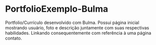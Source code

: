 # PortfolioExemplo-Bulma
Portfolio/Currículo desenvolvido com Bulma. Possui página inicial mostrando usuário, foto e descrição juntamente com suas respectivas habilidades. Linkando consequentemente com referência à uma página contato.
